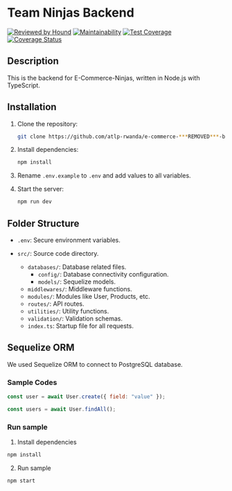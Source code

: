 # Team Ninjas Backend

[![Reviewed by Hound](https://img.shields.io/badge/Reviewed_by-Hound-8E64B0.svg)](https://houndci.com)
[![Maintainability](https://api.codeclimate.com/v1/badges/839fc3fa18d25362cd8b/maintainability)](https://codeclimate.com/github/atlp-rwanda/e-commerce-***REMOVED***-bn/maintainability)
[![Test Coverage](https://api.codeclimate.com/v1/badges/839fc3fa18d25362cd8b/test_coverage)](https://codeclimate.com/github/atlp-rwanda/e-commerce-***REMOVED***-bn/test_coverage)
[![Coverage Status](https://coveralls.io/repos/github/atlp-rwanda/e-commerce-***REMOVED***-bn/badge.svg)](https://coveralls.io/github/atlp-rwanda/e-commerce-***REMOVED***-bn)

## Description

This is the backend for E-Commerce-Ninjas, written in Node.js with TypeScript.

## Installation

1. Clone the repository:

   ```sh
   git clone https://github.com/atlp-rwanda/e-commerce-***REMOVED***-bn.git
   ```

2. Install dependencies:

   ```sh
   npm install
   ```

3. Rename `.env.example` to `.env` and add values to all variables.

4. Start the server:
   ```sh
   npm run dev
   ```

## Folder Structure

- `.env`: Secure environment variables.
- `src/`: Source code directory.

  - `databases/`: Database related files.
    - `config/`: Database connectivity configuration.
    - `models/`: Sequelize models.
  - `middlewares/`: Middleware functions.
  - `modules/`: Modules like User, Products, etc.
  - `routes/`: API routes.
  - `utilities/`: Utility functions.
  - `validation/`: Validation schemas.
  - `index.ts`: Startup file for all requests.

## Sequelize ORM

We used Sequelize ORM to connect to PostgreSQL database.

### Sample Codes

```javascript
const user = await User.create({ field: "value" });
```

```javascript
const users = await User.findAll();
```

### Run sample

1. Install dependencies

```bash
npm install
```

2. Run sample

```bash
npm start
```
